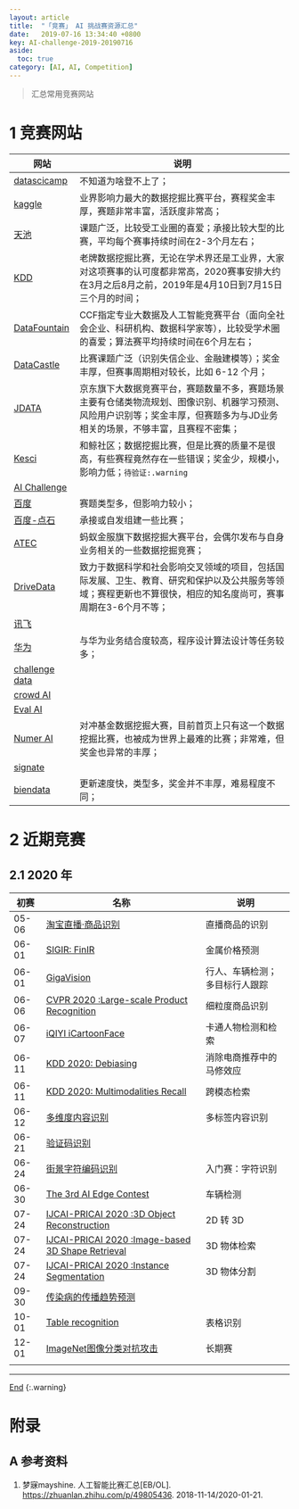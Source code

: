 ```yaml
---
layout: article
title:  "「竞赛」 AI 挑战赛资源汇总"
date:   2019-07-16 13:34:40 +0800
key: AI-challenge-2019-20190716
aside:
  toc: true
category: [AI, AI, Competition]
---
```

<span id='head'></span>
>汇总常用竞赛网站        

<!--more-->

# 1 竞赛网站

|  网站 | 说明 |
| --- | --- |
| [datascicamp](https://www.datascicamp.com/?sub=DM,CV,NLP,RL,SP) | 不知道为啥登不上了；      |
| [kaggle](https://www.kaggle.com/)    | 业界影响力最大的数据挖掘比赛平台，赛程奖金丰厚，赛题非常丰富，活跃度非常高；    |
| [天池](https://tianchi.aliyun.com/competition/gameList/activeList)    | 课题广泛，比较受工业圈的喜爱；承接比较大型的比赛，平均每个赛事持续时间在2-3个月左右；    |
| [KDD](https://www.kdd.org/kdd2019/kdd-cup)    | 老牌数据挖掘比赛，无论在学术界还是工业界，大家对这项赛事的认可度都非常高，2020赛事安排大约在3月之后8月之前，2019年是4月10日到7月15日三个月的时间；    |
| [DataFountain](https://www.datafountain.cn/)    | CCF指定专业大数据及人工智能竞赛平台（面向全社会企业、科研机构、数据科学家等），比较受学术圈的喜爱；算法赛平均持续时间在6个月左右；   |
| [DataCastle](https://www.dcjingsai.com/)    | 比赛课题广泛（识别失信企业、金融建模等）；奖金丰厚，但赛事周期相对较长，比如 6-12 个月；     |
| [JDATA](https://jdata.jd.com/html/list.html)    | 京东旗下大数据竞赛平台，赛题数量不多，赛题场景主要有仓储类物流规划、图像识别、机器学习预测、风险用户识别等；奖金丰厚，但赛题多为与JD业务相关的场景，不够丰富，且赛程不密集；    |
|[Kesci](https://www.kesci.com/home/competition)      | 和鲸社区；数据挖掘比赛，但是比赛的质量不是很高，有些赛程竟然存在一些错误；奖金少，规模小，影响力低；`待验证:.warning`     |
| [AI Challenge](https://challenger.ai/)    | |
| [百度](https://aistudio.baidu.com/aistudio/index)     | 赛题类型多，但影响力较小；    |
| [百度-点石](https://dianshi.bce.baidu.com/competition)    | 承接或自发组建一些比赛；   |
| [ATEC](https://dc.cloud.alipay.com/index#/compet/topics)    | 蚂蚁金服旗下数据挖掘大赛平台，会偶尔发布与自身业务相关的一些数据挖掘竞赛；    |
| [DriveData](https://www.drivendata.org/)    | 致力于数据科学和社会影响交叉领域的项目，包括国际发展、卫生、教育、研究和保护以及公共服务等领域；赛程更新也不算很快，相应的知名度尚可，赛事周期在3-6个月不等；     |
| [讯飞](http://challenge.xfyun.cn/2019/)     | |
| [华为](https://developer.huawei.com/consumer/cn/activity/digixActivity/digixHome)    | 与华为业务结合度较高，程序设计算法设计等任务较多；    |
| [challenge data](https://challengedata.ens.fr/)    | |
| [crowd AI](https://www.crowdai.org/)    | |
| [Eval AI](https://evalai.cloudcv.org/)  ||
| [Numer AI](https://numer.ai/homepage/)    | 对冲基金数据挖掘大赛，目前首页上只有这一个数据挖掘比赛，也被成为世界上最难的比赛；非常难，但奖金也异常的丰厚；    |
| [signate](https://signate.jp/competitions)    ||
| [biendata](https://biendata.com/)    | 更新速度快，类型多，奖金并不丰厚，难易程度不同；    |

# 2 近期竞赛

## 2.1 2020 年

| 初赛 | 名称 | 说明 |
| --- | --- | --- |
| 05-06 | [淘宝直播·商品识别](https://tianchi.aliyun.com/competition/entrance/231772/introduction?spm=5176.12281949.1003.12.493e2448VZDApS) | 直播商品的识别  |
| 06-01 | [SIGIR: FinIR](https://biendata.com/competition/finir/) | 金属价格预测 |
| 06-01 | [GigaVision](https://biendata.com/competition/gigavision/) | 行人、车辆检测；多目标行人跟踪 |
| 06-06 | [CVPR 2020 :Large-scale Product Recognition](https://tianchi.aliyun.com/competition/entrance/231780/introduction?spm=5176.12281949.1003.10.493e2448VZDApS) | 细粒度商品识别 |
| 06-07 | [iQIYI iCartoonFace](http://challenge.ai.iqiyi.com/detail?raceId=5def71b4e9fcf68aef76a75e) | 卡通人物检测和检索 |
| 06-11 | [KDD 2020: Debiasing](https://tianchi.aliyun.com/competition/entrance/231785/introduction?spm=5176.12281949.1003.6.493e2448VZDApS) | 消除电商推荐中的马修效应 |
| 06-11 | [KDD 2020: Multimodalities Recall](https://tianchi.aliyun.com/competition/entrance/231786/introduction?spm=5176.12281949.1003.5.493e2448VZDApS) | 跨模态检索 |
| 06-12 | [多维度内容识别](https://god.yanxishe.com/62?from=article) | 多标签内容识别 |
| 06-21 | [验证码识别](https://god.yanxishe.com/66) |  |
| 06-24 | [街景字符编码识别](https://tianchi.aliyun.com/competition/entrance/531795/introduction?spm=5176.12281949.1003.1.493e2448VZDApS) | 入门赛：字符识别 |
| 06-30 | [The 3rd AI Edge Contest](https://signate.jp/competitions/256) | 车辆检测 |
| 07-24 | [IJCAI-PRICAI 2020 :3D Object Reconstruction](https://tianchi.aliyun.com/competition/entrance/231788/introduction?spm=5176.12281949.1003.9.493e2448VZDApS) | 2D 转 3D |
| 07-24 | [IJCAI-PRICAI 2020 :Image-based 3D Shape Retrieval](https://tianchi.aliyun.com/competition/entrance/231789/introduction?spm=5176.12281949.1003.8.493e2448VZDApS) | 3D 物体检索 |
| 07-24 | [IJCAI-PRICAI 2020 :Instance Segmentation](https://tianchi.aliyun.com/competition/entrance/231787/introduction?spm=5176.12281949.1003.7.493e2448VZDApS) | 3D 物体分割 |
| 09-30 | [传染病的传播趋势预测](https://aistudio.baidu.com/aistudio/competition/detail/36) |  |
| 10-01 | [Table recognition](https://evalai.cloudcv.org/web/challenges/challenge-page/608/overview) | 表格识别 |
| 12-01 | [ImageNet图像分类对抗攻击](https://tianchi.aliyun.com/competition/entrance/231761/introduction?spm=5176.12281949.1003.15.493e2448VZDApS) | 长期赛 |
|  |  |  |


-------------------  
[End](#head)
{:.warning}  


# 附录
## A 参考资料
1. 梦寐mayshine. 人工智能比赛汇总[EB/OL]. <https://zhuanlan.zhihu.com/p/49805436>. 2018-11-14/2020-01-21.    

